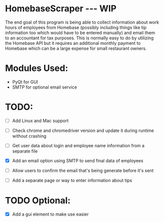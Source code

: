 # HomebaseScraper --- WIP

The end goal of this program is being able to collect information about work hours of employees
from Homebase (possibly including things like tip information too which would have to be entered manually)
and email them to an accountant for tax purposes. This is normally easy to do by utilizing the
Homebase API but it requires an additional monthly payment to Homebase which can be a large expense
for small restaurant owners.




# Modules Used:
* PyQt for GUI
* SMTP for optional email service


# TODO:
- [ ] Add Linux and Mac support
- [ ] Check chrome and chromedriver version and update it during runtime without crashing
- [ ] Get user data about login and employee name information from a separate file
- [x] Add an email option using SMTP to send final data of employees
- [ ] Allow users to confirm the email that's being generate before it's sent
- [ ] Add a separate page or way to enter information about tips



# TODO Optional:
- [x] Add a gui element to make use easier
